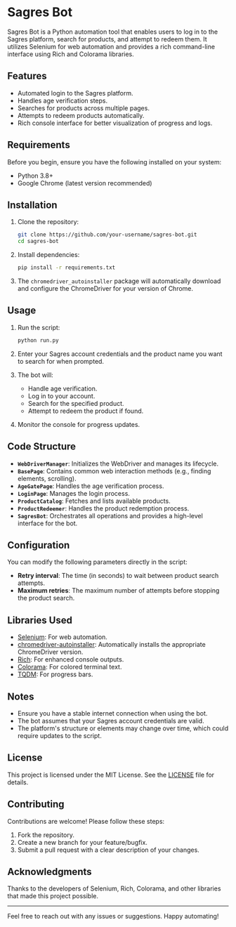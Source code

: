 # Sagres Bot

Sagres Bot is a Python automation tool that enables users to log in to the Sagres platform, search for products, and attempt to redeem them. It utilizes Selenium for web automation and provides a rich command-line interface using Rich and Colorama libraries.

## Features

- Automated login to the Sagres platform.
- Handles age verification steps.
- Searches for products across multiple pages.
- Attempts to redeem products automatically.
- Rich console interface for better visualization of progress and logs.

## Requirements

Before you begin, ensure you have the following installed on your system:

- Python 3.8+
- Google Chrome (latest version recommended)

## Installation

1. Clone the repository:
   ```bash
   git clone https://github.com/your-username/sagres-bot.git
   cd sagres-bot
   ```

2. Install dependencies:
   ```bash
   pip install -r requirements.txt
   ```

3. The `chromedriver_autoinstaller` package will automatically download and configure the ChromeDriver for your version of Chrome.

## Usage

1. Run the script:
   ```bash
   python run.py
   ```

2. Enter your Sagres account credentials and the product name you want to search for when prompted.

3. The bot will:
   - Handle age verification.
   - Log in to your account.
   - Search for the specified product.
   - Attempt to redeem the product if found.

4. Monitor the console for progress updates.

## Code Structure

- **`WebDriverManager`**: Initializes the WebDriver and manages its lifecycle.
- **`BasePage`**: Contains common web interaction methods (e.g., finding elements, scrolling).
- **`AgeGatePage`**: Handles the age verification process.
- **`LoginPage`**: Manages the login process.
- **`ProductCatalog`**: Fetches and lists available products.
- **`ProductRedeemer`**: Handles the product redemption process.
- **`SagresBot`**: Orchestrates all operations and provides a high-level interface for the bot.

## Configuration

You can modify the following parameters directly in the script:

- **Retry interval**: The time (in seconds) to wait between product search attempts.
- **Maximum retries**: The maximum number of attempts before stopping the product search.

## Libraries Used

- [Selenium](https://pypi.org/project/selenium/): For web automation.
- [chromedriver-autoinstaller](https://pypi.org/project/chromedriver-autoinstaller/): Automatically installs the appropriate ChromeDriver version.
- [Rich](https://pypi.org/project/rich/): For enhanced console outputs.
- [Colorama](https://pypi.org/project/colorama/): For colored terminal text.
- [TQDM](https://pypi.org/project/tqdm/): For progress bars.

## Notes

- Ensure you have a stable internet connection when using the bot.
- The bot assumes that your Sagres account credentials are valid.
- The platform's structure or elements may change over time, which could require updates to the script.

## License

This project is licensed under the MIT License. See the [LICENSE](LICENSE) file for details.

## Contributing

Contributions are welcome! Please follow these steps:

1. Fork the repository.
2. Create a new branch for your feature/bugfix.
3. Submit a pull request with a clear description of your changes.

## Acknowledgments

Thanks to the developers of Selenium, Rich, Colorama, and other libraries that made this project possible.

---

Feel free to reach out with any issues or suggestions. Happy automating!
